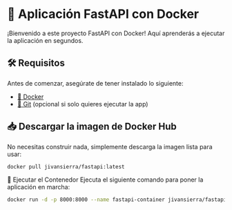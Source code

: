 # 🚀 Aplicación FastAPI con Docker  

¡Bienvenido a este proyecto FastAPI con Docker! Aquí aprenderás a ejecutar la aplicación en segundos.  

## 🛠 Requisitos  

Antes de comenzar, asegúrate de tener instalado lo siguiente:  

- [🐳 Docker](https://www.docker.com/get-started)  
- [🐙 Git](https://git-scm.com/) (opcional si solo quieres ejecutar la app)  

## 📥 Descargar la imagen de Docker Hub  

No necesitas construir nada, simplemente descarga la imagen lista para usar:  

```bash
docker pull jivansierra/fastapi:latest
```

🚀 Ejecutar el Contenedor
Ejecuta el siguiente comando para poner la aplicación en marcha:

```bash
docker run -d -p 8000:8000 --name fastapi-container jivansierra/fastapi-app
```